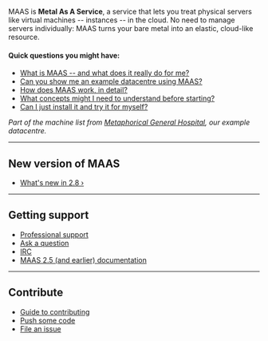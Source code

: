 MAAS is **Metal As A Service**, a service that lets you treat physical servers like virtual machines -- instances -- in the cloud.  No need to manage servers individually: MAAS turns your bare metal into an elastic, cloud-like resource.

#### Quick questions you might have:

* [What is MAAS -- and what does it really do for me?](/t/what-is-maas/840)
* [Can you show me an example datacentre using MAAS?](/t/give-me-an-example-of-maas/1314)
* [How does MAAS work, in detail?](/t/what-is-maas/840#heading--how-maas-works)
* [What concepts might I need to understand before starting?](/t/concepts-and-terms/785)
* [Can I just install it and try it for myself?](/t/explore-maas/787)

<!-- vanilla
![splash-screen|690x406](https://discourse.maas.io/uploads/default/original/1X/18456dbd3fbfec14eddd044816fd0719692282da.jpeg)
 vanilla -->

<!-- ui
![splash-screen|690x406](https://discourse.maas.io/uploads/default/original/1X/18456dbd3fbfec14eddd044816fd0719692282da.jpeg)
 ui -->

<!-- cli
### ADD SUITABLE CLI EXAMPLE OR PRINTOUT ###
 cli -->

*Part of the machine list from [Metaphorical General Hospital](/t/give-me-an-example-of-maas/1314), our example datacentre.*

---

<h2 id="heading--whats-new">New version of MAAS</h2>

- [What's new in 2.8 ›](https://discourse.maas.io/t/whats-new-in-maas-2-8/1655)

---

<h2 id="heading--getting-support">Getting support</h2>

- [Professional support](https://maas.io/contact-us)
- [Ask a question](http://askubuntu.com/questions/tagged/maas)
- [IRC](http://webchat.freenode.net/?channels=maas)
- [MAAS 2.5 (and earlier) documentation](https://old-docs.maas.io/2.5/en/)

---

<h2 id="heading--contribute">Contribute</h2>

- [Guide to contributing](/t/writing-guide/747)
- [Push some code](https://launchpad.net/maas)
- [File an issue](https://bugs.launchpad.net/maas/+filebug)

